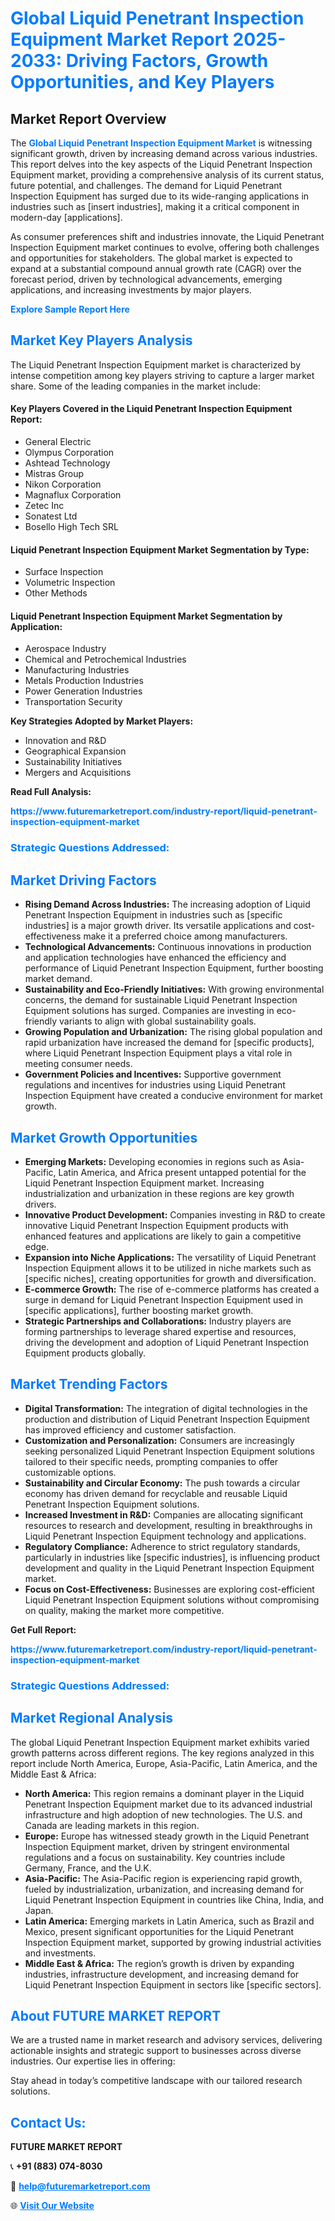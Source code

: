 <h1 style="color: #007BFF;">Global Liquid Penetrant Inspection Equipment Market Report 2025-2033: Driving Factors, Growth Opportunities, and Key Players</h1>

<section id="overview">
<h2>Market Report Overview</h2>
<p>The <a href="https://www.futuremarketreport.com/industry-report/liquid-penetrant-inspection-equipment-market" style="color: #007BFF; text-decoration: none;"><strong>Global Liquid Penetrant Inspection Equipment Market</strong></a> is witnessing significant growth, driven by increasing demand across various industries. This report delves into the key aspects of the Liquid Penetrant Inspection Equipment market, providing a comprehensive analysis of its current status, future potential, and challenges. The demand for Liquid Penetrant Inspection Equipment has surged due to its wide-ranging applications in industries such as [insert industries], making it a critical component in modern-day [applications].</p>
<p>As consumer preferences shift and industries innovate, the Liquid Penetrant Inspection Equipment market continues to evolve, offering both challenges and opportunities for stakeholders. The global market is expected to expand at a substantial compound annual growth rate (CAGR) over the forecast period, driven by technological advancements, emerging applications, and increasing investments by major players.</p>
</section>

<section id="overview">
<p><a href="https://www.futuremarketreport.com/request-sample/reportId=84176" style="color: #007BFF; text-decoration: none;"><strong>Explore Sample Report Here</strong></a></p>
</section>

<section id="key-players">
<h2 style="color: #007BFF;">Market Key Players Analysis</h2>
<p>The Liquid Penetrant Inspection Equipment market is characterized by intense competition among key players striving to capture a larger market share. Some of the leading companies in the market include:</p>
<h4>Key Players Covered in the Liquid Penetrant Inspection Equipment Report:</h4>
<ul><li>General Electric</li><li>Olympus Corporation</li><li>Ashtead Technology</li><li>Mistras Group</li><li>Nikon Corporation</li><li>Magnaflux Corporation</li><li>Zetec Inc</li><li>Sonatest Ltd</li><li>Bosello High Tech SRL</li></ul>
<h4>Liquid Penetrant Inspection Equipment Market Segmentation by Type:</h4>
<ul><li>Surface Inspection</li><li>Volumetric Inspection</li><li>Other Methods</li></ul>

<h4>Liquid Penetrant Inspection Equipment Market Segmentation by Application:</h4>
<ul><li>Aerospace Industry</li><li>Chemical and Petrochemical Industries</li><li>Manufacturing Industries</li><li>Metals Production Industries</li><li>Power Generation Industries</li><li>Transportation Security</li></ul>
<p><strong>Key Strategies Adopted by Market Players:</strong></p>
<ul>
<li>Innovation and R&D</li>
<li>Geographical Expansion</li>
<li>Sustainability Initiatives</li>
<li>Mergers and Acquisitions</li>
</ul>
</section>

<section>
<p><strong>Read Full Analysis: </strong></p><a href="https://www.futuremarketreport.com/industry-report/liquid-penetrant-inspection-equipment-market" style="color: #007BFF; text-decoration: none;"><strong>https://www.futuremarketreport.com/industry-report/liquid-penetrant-inspection-equipment-market</strong></a>
<h3 style="color: #007BFF;">Strategic Questions Addressed:</h3>
</section>

<section id="driving-factors">
<h2 style="color: #007BFF;">Market Driving Factors</h2>
<ul>
<li><strong>Rising Demand Across Industries:</strong> The increasing adoption of Liquid Penetrant Inspection Equipment in industries such as [specific industries] is a major growth driver. Its versatile applications and cost-effectiveness make it a preferred choice among manufacturers.</li>
<li><strong>Technological Advancements:</strong> Continuous innovations in production and application technologies have enhanced the efficiency and performance of Liquid Penetrant Inspection Equipment, further boosting market demand.</li>
<li><strong>Sustainability and Eco-Friendly Initiatives:</strong> With growing environmental concerns, the demand for sustainable Liquid Penetrant Inspection Equipment solutions has surged. Companies are investing in eco-friendly variants to align with global sustainability goals.</li>
<li><strong>Growing Population and Urbanization:</strong> The rising global population and rapid urbanization have increased the demand for [specific products], where Liquid Penetrant Inspection Equipment plays a vital role in meeting consumer needs.</li>
<li><strong>Government Policies and Incentives:</strong> Supportive government regulations and incentives for industries using Liquid Penetrant Inspection Equipment have created a conducive environment for market growth.</li>
</ul>
</section>

<section id="growth-opportunities">
<h2 style="color: #007BFF;">Market Growth Opportunities</h2>
<ul>
<li><strong>Emerging Markets:</strong> Developing economies in regions such as Asia-Pacific, Latin America, and Africa present untapped potential for the Liquid Penetrant Inspection Equipment market. Increasing industrialization and urbanization in these regions are key growth drivers.</li>
<li><strong>Innovative Product Development:</strong> Companies investing in R&D to create innovative Liquid Penetrant Inspection Equipment products with enhanced features and applications are likely to gain a competitive edge.</li>
<li><strong>Expansion into Niche Applications:</strong> The versatility of Liquid Penetrant Inspection Equipment allows it to be utilized in niche markets such as [specific niches], creating opportunities for growth and diversification.</li>
<li><strong>E-commerce Growth:</strong> The rise of e-commerce platforms has created a surge in demand for Liquid Penetrant Inspection Equipment used in [specific applications], further boosting market growth.</li>
<li><strong>Strategic Partnerships and Collaborations:</strong> Industry players are forming partnerships to leverage shared expertise and resources, driving the development and adoption of Liquid Penetrant Inspection Equipment products globally.</li>
</ul>
</section>

<section id="trending-factors">
<h2 style="color: #007BFF;">Market Trending Factors</h2>
<ul>
<li><strong>Digital Transformation:</strong> The integration of digital technologies in the production and distribution of Liquid Penetrant Inspection Equipment has improved efficiency and customer satisfaction.</li>
<li><strong>Customization and Personalization:</strong> Consumers are increasingly seeking personalized Liquid Penetrant Inspection Equipment solutions tailored to their specific needs, prompting companies to offer customizable options.</li>
<li><strong>Sustainability and Circular Economy:</strong> The push towards a circular economy has driven demand for recyclable and reusable Liquid Penetrant Inspection Equipment solutions.</li>
<li><strong>Increased Investment in R&D:</strong> Companies are allocating significant resources to research and development, resulting in breakthroughs in Liquid Penetrant Inspection Equipment technology and applications.</li>
<li><strong>Regulatory Compliance:</strong> Adherence to strict regulatory standards, particularly in industries like [specific industries], is influencing product development and quality in the Liquid Penetrant Inspection Equipment market.</li>
<li><strong>Focus on Cost-Effectiveness:</strong> Businesses are exploring cost-efficient Liquid Penetrant Inspection Equipment solutions without compromising on quality, making the market more competitive.</li>
</ul>
</section>

<section>
<p><strong>Get Full Report: </strong></p><a href="https://www.futuremarketreport.com/industry-report/liquid-penetrant-inspection-equipment-market" style="color: #007BFF; text-decoration: none;"><strong>https://www.futuremarketreport.com/industry-report/liquid-penetrant-inspection-equipment-market</strong></a>
<h3 style="color: #007BFF;">Strategic Questions Addressed:</h3>
</section>


<section id="regional-analysis">
<h2 style="color: #007BFF;">Market Regional Analysis</h2>
<p>The global Liquid Penetrant Inspection Equipment market exhibits varied growth patterns across different regions. The key regions analyzed in this report include North America, Europe, Asia-Pacific, Latin America, and the Middle East & Africa:</p>
<ul>
<li><strong>North America:</strong> This region remains a dominant player in the Liquid Penetrant Inspection Equipment market due to its advanced industrial infrastructure and high adoption of new technologies. The U.S. and Canada are leading markets in this region.</li>
<li><strong>Europe:</strong> Europe has witnessed steady growth in the Liquid Penetrant Inspection Equipment market, driven by stringent environmental regulations and a focus on sustainability. Key countries include Germany, France, and the U.K.</li>
<li><strong>Asia-Pacific:</strong> The Asia-Pacific region is experiencing rapid growth, fueled by industrialization, urbanization, and increasing demand for Liquid Penetrant Inspection Equipment in countries like China, India, and Japan.</li>
<li><strong>Latin America:</strong> Emerging markets in Latin America, such as Brazil and Mexico, present significant opportunities for the Liquid Penetrant Inspection Equipment market, supported by growing industrial activities and investments.</li>
<li><strong>Middle East & Africa:</strong> The region’s growth is driven by expanding industries, infrastructure development, and increasing demand for Liquid Penetrant Inspection Equipment in sectors like [specific sectors].</li>
</ul>
</section>

<footer>
<h2 style="color: #007BFF;">About FUTURE MARKET REPORT</h2>
<p>We are a trusted name in market research and advisory services, delivering actionable insights and strategic support to businesses across diverse industries. Our expertise lies in offering:</p>

<p>Stay ahead in today’s competitive landscape with our tailored research solutions.</p>

<h2 style="color: #007BFF;">Contact Us:</h2>
<p><strong>FUTURE MARKET REPORT</strong></p>
<p>📞 <strong>+91 (883) 074-8030</strong></p>
<p>📧 <strong><a href="mailto:help@futuremarketreport.com" style="color: #007BFF;">help@futuremarketreport.com</a></strong></p>
<p>🌐 <strong><a href="https://www.futuremarketreport.com/" style="color: #007BFF;">Visit Our Website</a></strong></p>
</footer>